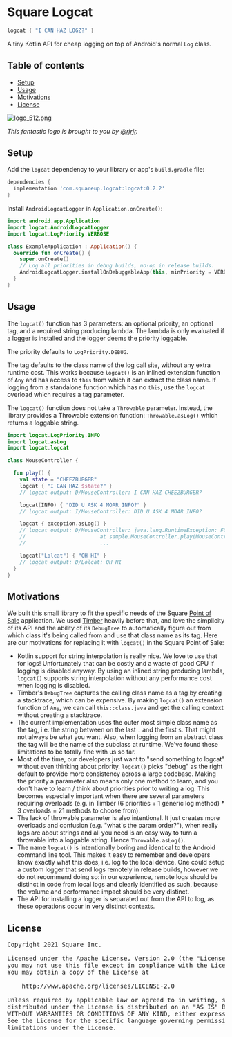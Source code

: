 # Square Logcat

```kotlin
logcat { "I CAN HAZ LOGZ?" }
```

A tiny Kotlin API for cheap logging on top of Android's normal `Log` class.

## Table of contents

* [Setup](#setup)
* [Usage](#usage)
* [Motivations](#motivations)
* [License](#license)

![logo_512.png](assets/logo_512.png)

_This fantastic logo is brought to you by [@rjrjr](https://github.com/rjrjr)._

## Setup

Add the `logcat` dependency to your library or app's `build.gradle` file:

```gradle
dependencies {
  implementation 'com.squareup.logcat:logcat:0.2.2'
}
```

Install `AndroidLogcatLogger` in `Application.onCreate()`:

```kotlin
import android.app.Application
import logcat.AndroidLogcatLogger
import logcat.LogPriority.VERBOSE

class ExampleApplication : Application() {
  override fun onCreate() {
    super.onCreate()
    // Log all priorities in debug builds, no-op in release builds.
    AndroidLogcatLogger.installOnDebuggableApp(this, minPriority = VERBOSE)
  }
}
```

## Usage

The `logcat()` function has 3 parameters: an optional priority, an optional tag, and a required
string producing lambda. The lambda is only evaluated if a logger is installed and the logger deems
the priority loggable.

The priority defaults to `LogPriority.DEBUG`.

The tag defaults to the class name of the log call site, without any extra runtime cost. This works
because `logcat()` is an inlined extension function of `Any` and has access to `this` from which
it can extract the class name. If logging from a standalone function which has no `this`, use the
`logcat` overload which requires a tag parameter.

The `logcat()` function does not take a `Throwable` parameter. Instead, the library provides
a Throwable extension function: `Throwable.asLog()` which returns a loggable string.

```kotlin
import logcat.LogPriority.INFO
import logcat.asLog
import logcat.logcat

class MouseController {

  fun play() {
    val state = "CHEEZBURGER"
    logcat { "I CAN HAZ $state?" }
    // logcat output: D/MouseController: I CAN HAZ CHEEZBURGER?

    logcat(INFO) { "DID U ASK 4 MOAR INFO?" }
    // logcat output: I/MouseController: DID U ASK 4 MOAR INFO?

    logcat { exception.asLog() }
    // logcat output: D/MouseController: java.lang.RuntimeException: FYLEZ KERUPTED
    //                        at sample.MouseController.play(MouseController.kt:22)
    //                        ...

    logcat("Lolcat") { "OH HI" }
    // logcat output: D/Lolcat: OH HI
  }
}
```

## Motivations

We built this small library to fit the specific needs of the Square
[Point of Sale](https://squareup.com/us/en/point-of-sale) application. We used
[Timber](https://github.com/JakeWharton/timber) heavily before that, and love the simplicity of its
API and the ability of its `DebugTree` to automatically figure out from which class it's being
called from and use that class name as its tag. Here are our motivations for replacing it with
`logcat()` in the Square Point of Sale:

- Kotlin support for string interpolation is really nice. We love to use that for logs!
Unfortunately that can be costly and a waste of good CPU if logging is disabled anyway. By using
an inlined string producing lambda, `logcat()` supports string interpolation without any
performance cost when logging is disabled.
- Timber's `DebugTree` captures the calling class name as a tag by creating a stacktrace, which can
be expensive. By making `logcat()` an extension function of `Any`, we can call `this::class.java`
and get the calling context without creating a stacktrace.
- The current implementation uses the outer most simple class name as the tag, i.e. the string
between on the last `.` and the first `$`. That might not always be what you want. Also, when
logging from an abstract class the tag will be the name of the subclass at runtime. We've found
these limitations to be totally fine with us so far.
- Most of the time, our developers just want to "send something to logcat" without even thinking
about priority. `logcat()` picks "debug" as the right default to provide more consistency across
a large codebase. Making the priority a parameter also means only one method to learn, and you
don't have to learn / think about priorities prior to writing a log. This becomes especially
important when there are several parameters requiring overloads (e.g. in Timber (6 priorities + 1
generic log method) * 3 overloads = 21 methods to choose from).
- The lack of throwable parameter is also intentional. It just creates more overloads and confusion
(e.g. "what's the param order?"), when really logs are about strings and all you need is an easy
way to turn a throwable into a loggable string. Hence `Throwable.asLog()`.
- The name `logcat()` is intentionally boring and identical to the Android command line tool. This
makes it easy to remember and developers know exactly what this does, i.e. log to the local device.
One could setup a custom logger that send logs remotely in release builds, however we do not
recommend doing so: in our experience, remote logs should be distinct in code from local logs and
clearly identified as such, because the volume and performance impact should be very distinct.
- The API for installing a logger is separated out from the API to log, as these operations occur
in very distinct contexts.

## License

<pre>
Copyright 2021 Square Inc.

Licensed under the Apache License, Version 2.0 (the "License");
you may not use this file except in compliance with the License.
You may obtain a copy of the License at

    http://www.apache.org/licenses/LICENSE-2.0

Unless required by applicable law or agreed to in writing, software
distributed under the License is distributed on an "AS IS" BASIS,
WITHOUT WARRANTIES OR CONDITIONS OF ANY KIND, either express or implied.
See the License for the specific language governing permissions and
limitations under the License.
</pre>

